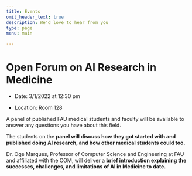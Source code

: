 ```yaml
---
title: Events
omit_header_text: true
description: We'd love to hear from you
type: page
menu: main

---
```


# Open Forum on AI Research in Medicine

- Date: 3/1/2022 at 12:30 pm

- Location: Room 128

A panel of published FAU medical students and faculty will be available to answer any questions you have about this field.

The students on the **panel will discuss how they got started with and published doing AI research, and how other medical students could too.**

Dr. Oge Marques, Professor of Computer Science and Engineering at FAU and affiliated with the COM, will deliver a **brief introduction explaining the successes, challenges, and limitations of AI in Medicine to date.**
